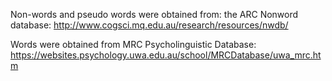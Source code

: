 Non-words and pseudo words were obtained from: the ARC Nonword database: http://www.cogsci.mq.edu.au/research/resources/nwdb/


Words were obtained from MRC Psycholinguistic Database: https://websites.psychology.uwa.edu.au/school/MRCDatabase/uwa_mrc.htm



